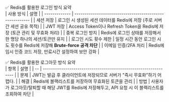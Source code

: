 ✅ Redis를 활용한 로그인 방식 요약  
| 사용 방식         | 설명                                                       |
| ------------- | -------------------------------------------------------- |
| 세션 저장         | 로그인 시 생성된 세션 데이터를 Redis에 저장 (주로 서버 간 세션 공유 목적)           |
| JWT 저장        | Access Token이나 Refresh Token을 Redis에 저장 (토큰 관리 및 무효화 처리) |
| 중복 로그인 방지     | Redis에 로그인 상태를 저장해서 한 명당 하나의 세션/토큰만 유지                   |
| 로그인 시도 횟수 제한  | 일정 시간 동안 로그인 시도 횟수를 Redis에 저장해 **Brute-force 공격 차단**     |
| 이메일 인증/2FA 처리 | Redis에 임시 인증 코드 저장, 만료시간 설정하여 보안 강화                      |
<br>

✅ Redis를 활용한 로그아웃 방식 요약  
| 항목 | 설명                                                              |
| -- | --------------------------------------------------------------- |
| 문제 | JWT는 발급 후 클라이언트에 저장되므로 서버가 "즉시 무효화"하기 어렵다.                      |
| 해결 | Redis에 블랙리스트를 저장하여 무효화된 토큰을 관리                                  |
| 방법 | 사용자가 로그아웃/탈퇴할 때 해당 JWT를 Redis에 저장해두고, API 요청 시 이 블랙리스트를 조회하여 차단 |
